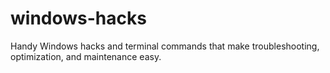 # windows-hacks
Handy Windows hacks and terminal commands that make troubleshooting, optimization, and maintenance easy.
